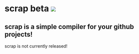 # scrap beta <img src="https://badgen.net/static/scrap/VIMP/grey/?icon=awesome">
## scrap is a simple compiler for your github projects!
scrap is not currently released!
